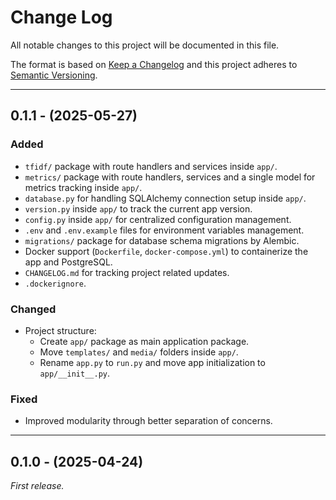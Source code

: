 # Change Log

All notable changes to this project will be documented in this file.

The format is based on [Keep a Changelog](https://keepachangelog.com/en/1.1.0/)
and this project adheres to [Semantic Versioning](https://semver.org).

---

## 0.1.1 - (2025-05-27)
### Added
- `tfidf/` package with route handlers and services inside `app/`.
- `metrics/` package with route handlers, services and a single model for metrics tracking inside `app/`.
- `database.py` for handling SQLAlchemy connection setup inside `app/`.
- `version.py` inside `app/` to track the current app version.
- `config.py` inside `app/` for centralized configuration management.
- `.env` and `.env.example` files for environment variables management.
- `migrations/` package for database schema migrations by Alembic.
- Docker support (`Dockerfile`, `docker-compose.yml`) to containerize the app and PostgreSQL.
- `CHANGELOG.md` for tracking project related updates.
- `.dockerignore`.

### Changed
- Project structure:
  - Create `app/` package as main application package.
  - Move `templates/` and `media/` folders inside `app/`.
  - Rename `app.py` to `run.py` and move app initialization to `app/__init__.py`.

### Fixed
- Improved modularity through better separation of concerns.

---

## 0.1.0 - (2025-04-24)
_First release._
